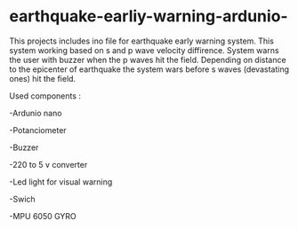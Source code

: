 # earthquake-earliy-warning-ardunio-

This projects includes ino file for earthquake early warning system. This system working based on s and p wave velocity diffirence. System warns the user with buzzer when the p waves hit the field. Depending on distance to the epicenter of earthquake the system wars before  s waves (devastating ones) hit the field.

Used components : 

-Ardunio nano

-Potanciometer

-Buzzer

-220 to 5 v converter

-Led light for visual warning

-Swich

-MPU 6050 GYRO
